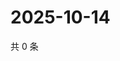 # 2025-10-14

共 0 条

<!-- BEGIN ZHIHUQUESTIONS -->
<!-- 最后更新时间 Tue Oct 14 2025 14:17:48 GMT+0800 (China Standard Time) -->

<!-- END ZHIHUQUESTIONS -->
